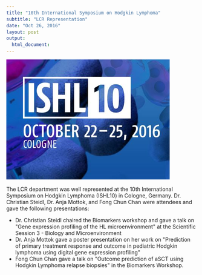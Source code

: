 ```yaml
---
title: "10th International Symposium on Hodgkin Lymphoma"
subtitle: "LCR Representation"
date: "Oct 26, 2016"
layout: post
output:
  html_document:
---
```


![ISHL10](/img/ishl10.jpg)

The LCR department was well represented at the 10th International Symposium on Hodgkin Lymphoma (ISHL10) in Cologne, Germany. Dr. Christian Steidl, Dr. Anja Mottok, and Fong Chun Chan were attendees and gave the following presentations:

* Dr. Christian Steidl chaired the Biomarkers workshop and gave a talk on "Gene expression profiling of the HL microenvironment" at the Scientific Session 3 - Biology and Microenvironment
* Dr. Anja Mottok gave a poster presentation on her work on "Prediction of primary treatment response and outcome in pediatric Hodgkin lymphoma using digital gene expression profiling"
* Fong Chun Chan gave a talk on "Outcome prediction of aSCT using Hodgkin Lymphoma relapse biopsies" in the Biomarkers Workshop.
